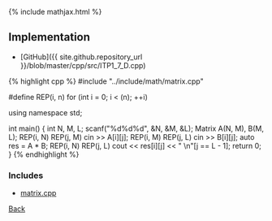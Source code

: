 {% include mathjax.html %}



## Implementation

- [GitHub]({{ site.github.repository_url }}/blob/master/cpp/src/ITP1_7_D.cpp)

{% highlight cpp %}
#include "../include/math/matrix.cpp"

#define REP(i, n) for (int i = 0; i < (n); ++i)

using namespace std;

int main() {
  int N, M, L;
  scanf("%d%d%d", &N, &M, &L);
  Matrix<ll> A(N, M), B(M, L);
  REP(i, N) REP(j, M) cin >> A[i][j];
  REP(i, M) REP(j, L) cin >> B[i][j];
  auto res = A * B;
  REP(i, N) REP(j, L) cout << res[i][j] << " \n"[j == L - 1];
  return 0;
}
{% endhighlight %}

### Includes

- [matrix.cpp](../include/math/matrix)

[Back](..)
